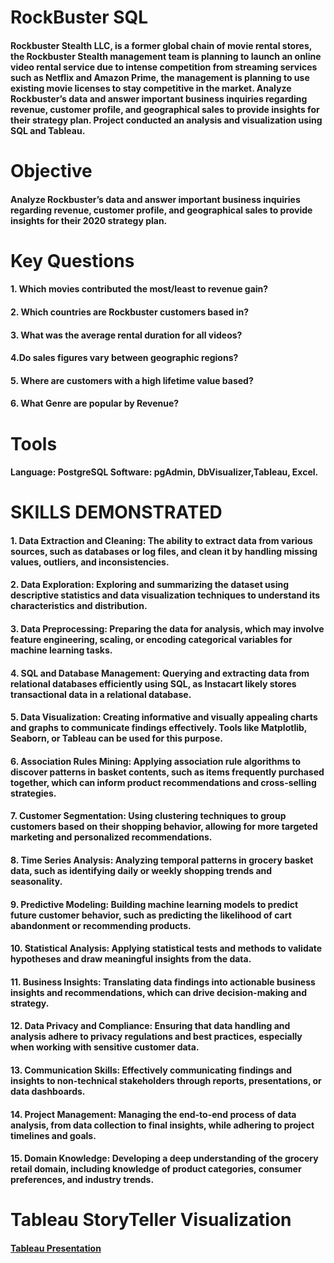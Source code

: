 # RockBuster SQL
#### Rockbuster Stealth LLC, is a former global chain of movie rental stores, the Rockbuster Stealth management team is planning to launch an online video rental service due to intense competition from streaming services such as Netflix and Amazon Prime, the management is planning to use existing movie licenses to stay competitive in the market. Analyze Rockbuster’s data and answer important business inquiries regarding revenue, customer profile, and geographical sales to provide insights for their strategy plan. Project conducted an analysis and visualization using SQL and Tableau.

# Objective
#### Analyze Rockbuster’s data and answer important business inquiries regarding revenue, customer profile, and geographical sales to provide insights for their 2020 strategy plan.

# Key Questions
#### 1. Which movies contributed the most/least to revenue gain?
#### 2. Which countries are Rockbuster customers based in?
#### 3. What was the average rental duration for all videos?
#### 4.Do sales figures vary between geographic regions?
#### 5. Where are customers with a high lifetime value based?
#### 6. What Genre are popular by Revenue?

# Tools
#### Language: PostgreSQL Software: pgAdmin, DbVisualizer,Tableau, Excel.

# SKILLS DEMONSTRATED
#### 1. Data Extraction and Cleaning: The ability to extract data from various sources, such as databases or log files, and clean it by handling missing values, outliers, and inconsistencies.

#### 2. Data Exploration: Exploring and summarizing the dataset using descriptive statistics and data visualization techniques to understand its characteristics and distribution.

#### 3. Data Preprocessing: Preparing the data for analysis, which may involve feature engineering, scaling, or encoding categorical variables for machine learning tasks.

#### 4. SQL and Database Management: Querying and extracting data from relational databases efficiently using SQL, as Instacart likely stores transactional data in a relational database.

#### 5. Data Visualization: Creating informative and visually appealing charts and graphs to communicate findings effectively. Tools like Matplotlib, Seaborn, or Tableau can be used for this purpose.

#### 6. Association Rules Mining: Applying association rule algorithms to discover patterns in basket contents, such as items frequently purchased together, which can inform product recommendations and cross-selling strategies.

#### 7. Customer Segmentation: Using clustering techniques to group customers based on their shopping behavior, allowing for more targeted marketing and personalized recommendations.

#### 8. Time Series Analysis: Analyzing temporal patterns in grocery basket data, such as identifying daily or weekly shopping trends and seasonality.

#### 9. Predictive Modeling: Building machine learning models to predict future customer behavior, such as predicting the likelihood of cart abandonment or recommending products.

#### 10. Statistical Analysis: Applying statistical tests and methods to validate hypotheses and draw meaningful insights from the data.

#### 11. Business Insights: Translating data findings into actionable business insights and recommendations, which can drive decision-making and strategy.

#### 12. Data Privacy and Compliance: Ensuring that data handling and analysis adhere to privacy regulations and best practices, especially when working with sensitive customer data.

#### 13. Communication Skills: Effectively communicating findings and insights to non-technical stakeholders through reports, presentations, or data dashboards.

#### 14. Project Management: Managing the end-to-end process of data analysis, from data collection to final insights, while adhering to project timelines and goals.

#### 15. Domain Knowledge: Developing a deep understanding of the grocery retail domain, including knowledge of product categories, consumer preferences, and industry trends.

# Tableau StoryTeller Visualization 
#### [Tableau Presentation](https://public.tableau.com/app/profile/ivonne.aspilcueta/viz/RockBuster_FinalPresentation/Rockbuster?publish=yes/)
